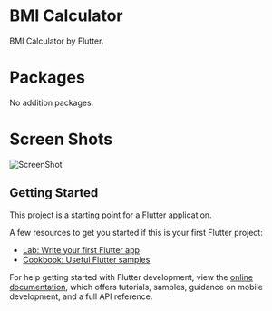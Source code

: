 # BMI Calculator

BMI Calculator by Flutter.

# Packages
No addition packages.

# Screen Shots
![ScreenShot](https://github.com/Ahmed-Humishan/BMI-Calculator/assets/111582706/cb6a698e-7cc5-4984-a528-f2b1e239063d)


## Getting Started

This project is a starting point for a Flutter application.

A few resources to get you started if this is your first Flutter project:

- [Lab: Write your first Flutter app](https://docs.flutter.dev/get-started/codelab)
- [Cookbook: Useful Flutter samples](https://docs.flutter.dev/cookbook)

For help getting started with Flutter development, view the
[online documentation](https://docs.flutter.dev/), which offers tutorials,
samples, guidance on mobile development, and a full API reference.
